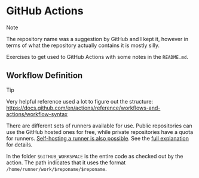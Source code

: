 # GitHub Actions

> [!NOTE]
> The repository name was a suggestion by GitHub and I kept it, however in
> terms of what the repository actually contains it is mostly silly.

Exercises to get used to GitHub Actions with some notes in the `README.md`.

## Workflow Definition

> [!TIP]
> Very helpful reference used a lot to figure out the structure: https://docs.github.com/en/actions/reference/workflows-and-actions/workflow-syntax

There are different sets of runners available for use. Public repositories can
use the GitHub hosted ones for free, while private repositories have a quota
for runners. [Self-hosting a runner is also
possible](https://docs.github.com/en/actions/concepts/runners/self-hosted-runners).
See the [full
explanation](https://docs.github.com/en/actions/reference/workflows-and-actions/workflow-syntax#choosing-github-hosted-runners)
for details.

In the folder `$GITHUB_WORKSPACE` is the entire code as checked out by the
action. The path indicates that it uses the format
`/home/runner/work/$reponame/$reponame`.
